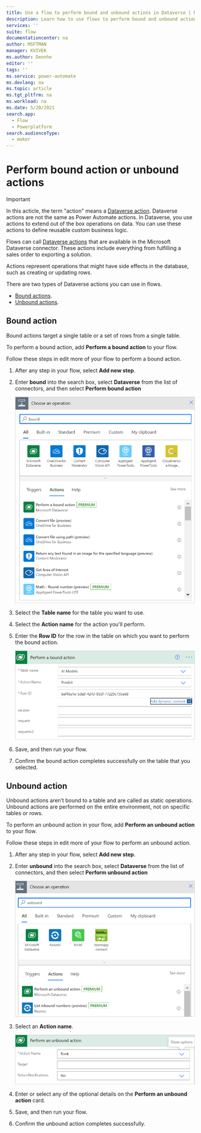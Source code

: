 ```yaml
---
title: Use a flow to perform bound and unbound actions in Dataverse | Microsoft Docs
description: Learn how to use flows to perform bound and unbound actions in Dataverse.  
services: ''
suite: flow
documentationcenter: na
author: MSFTMAN
manager: KVIVEK
ms.author: Deonhe
editor: ''
tags: ''
ms.service: power-automate
ms.devlang: na
ms.topic: article
ms.tgt_pltfrm: na
ms.workload: na
ms.date: 5/20/2021
search.app: 
  - Flow
  - Powerplatform
search.audienceType: 
  - maker
---
```


# Perform bound action or unbound actions

>[!IMPORTANT]
>In this acticle, the term "action" means a [Dataverse action](https://docs.microsoft.com/dynamics365/customer-engagement/web-api/actions?view=dynamics-ce-odata-9&preserve-view=true). Dataverse actions are not the same as Power Automate actions. In Dataverse, you use actions to extend out of the box operations on data. You can use these actions to define reusable custom business logic.



Flows can call [Dataverse actions](https://docs.microsoft.com/dynamics365/customer-engagement/web-api/actions?view=dynamics-ce-odata-9&preserve-view=true) that are available in the Microsoft Dataverse connector. These actions include everything from fulfilling a sales order to exporting a solution. 

Actions represent operations that might have side effects in the database, such as creating or updating rows. 

There are two types of Dataverse actions you can use in flows.

- [Bound actions](#bound-action).
- [Unbound actions](#unbound-action).

## Bound action

Bound actions target a single table or a set of rows from a single table.

To perform a bound action, add **Perform a bound action** to your flow.

Follow these steps in edit more of your flow to perform a bound action.

1. After any step in your flow, select **Add new step**.
1. Enter **bound** into the search box, select **Dataverse** from the list of connectors, and then select **Perform bound action**

   ![Bound action](../media/dataverse-how-tos/bound-1.png)

1. Select the **Table name** for the table you want to use.
1. Select the **Action name** for the action you'll perform.
1. Enter the **Row ID** for the row in the table on which you want to perform the bound action.

   ![Bound action card completed](../media/dataverse-how-tos/bound-complete.png)

1. Save, and then run your flow.
1. Confirm the bound action completes successfully on the table that you selected.

## Unbound action

Unbound actions aren’t bound to a table and are called as static operations. Unbound actions are performed on the entire environment, not on specific tables or rows.

To perform an unbound action in your flow, add **Perform an unbound action** to your flow.

Follow these steps in edit more of your flow to perform an unbound action.

1. After any step in your flow, select **Add new step**.
1. Enter **unbound** into the search box, select **Dataverse** from the list of connectors, and then select **Perform unbound action**

   ![Unbound action](../media/dataverse-how-tos/bound-2.png)
   
1. Select an **Action name**.

   ![Action name](../media/dataverse-how-tos/bound-3.png)

1. Enter or select any of the optional details on the **Perform an unbound action** card.

1. Save, and then run your flow.
1. Confirm the unbound action completes successfully.








